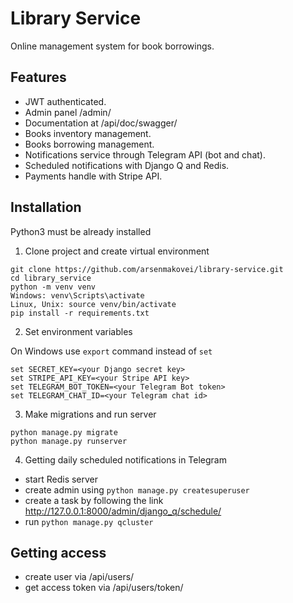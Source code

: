 # Library Service 

Online management system for book borrowings.

## Features

* JWT authenticated.
* Admin panel /admin/
* Documentation at /api/doc/swagger/
* Books inventory management.
* Books borrowing management.
* Notifications service through Telegram API (bot and chat).
* Scheduled notifications with Django Q and Redis.
* Payments handle with Stripe API.

## Installation
Python3 must be already installed

1. Clone project and create virtual environment
```shell
git clone https://github.com/arsenmakovei/library-service.git
cd library_service
python -m venv venv
Windows: venv\Scripts\activate
Linux, Unix: source venv/bin/activate
pip install -r requirements.txt
```

2. Set environment variables

On Windows use ```export``` command instead of ```set```
```shell
set SECRET_KEY=<your Django secret key>
set STRIPE_API_KEY=<your Stripe API key>
set TELEGRAM_BOT_TOKEN=<your Telegram Bot token>
set TELEGRAM_CHAT_ID=<your Telegram chat id>
```

3. Make migrations and run server
```shell
python manage.py migrate
python manage.py runserver
```

4. Getting daily scheduled notifications in Telegram

* start Redis server
* create admin using `python manage.py createsuperuser`
* create a task by following the link http://127.0.0.1:8000/admin/django_q/schedule/
* run `python manage.py qcluster`

## Getting access

* create user via /api/users/
* get access token via /api/users/token/